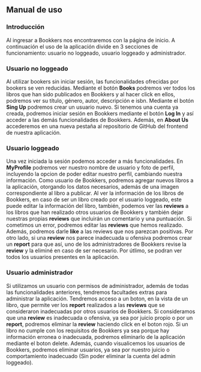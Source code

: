 ## Manual de uso

### Introducción

Al ingresar a Bookkers nos encontraremos con la página de inicio. A continuación el uso de la aplicación divide en 3 secciones de funcionamiento: usuario no loggeado, usuario loggeado y administrador.

### Usuario no loggeado

Al utilizar bookers sin iniciar sesión, las funcionalidades ofrecidas por bookers se ven reducidas. Mediante el botón **Books** podremos ver todos los libros que han sido publicados en Bookkers y al hacer click en ellos, podremos ver su título, género, autor, descripción e isbn. Mediante el botón **Sing Up** podremos crear un usuario nuevo. Si tenemos una cuenta ya creada, podremos iniciar sesión en Bookkers mediante el botón **Log In** y así acceder a las demás funcionalidades de Bookkers. Además, en **About Us** accederemos en una nueva pestaña al repositorio de GitHub del frontend de nuestra aplicación.

### Usuario loggeado

Una vez iniciada la sesión podemos acceder a más funcionalidades. En **MyProfile** podremos ver nuestro nombre de usuario y foto de perfil, incluyendo la opcion de poder editar nuestro perfil, cambiando nuestra información. Como usuario de Bookkers, podremos agregar nuevos libros a la aplicación, otorgando los datos necesarios, además de una imagen correspondiente al libro a publicar. Al ver la información de los libros de Bookkers, en caso de ser un libro creado por el usuario loggeado, este puede editar la información del libro, también, podemos ver las **reviews** a los libros que han realizado otros usuarios de Bookkers y también dejar nuestras propias **reviews** que incluirán un comentario y una puntuación. Si cometimos un error, podremos editar las **reviews** que hemos realizado. Además, podremos darle **like** a las reviews que nos parezcan positivas. Por otro lado, si una **review** nos parece inadecuada u ofensiva podremos crear un **report** para que así, uno de los administradores de Bookkers revise la **review** y la eliminé en caso de ser necesario. Por útlimo, se podran ver todos los usuarios presentes en la aplicación.

### Usuario administrador

Si utilizamos un usuario con permisos de administrador, además de todas las funcionalidades anteriores, tendremos facultades extras para administrar la aplicación. Tendremos acceso a un boton, en la vista de un libro, que permite ver los **report** realizados a las **reviews** que se consideraron inadecuadas por otros usuarios de Bookkers. Si consideramos que una **review** es inadecuada o ofensiva, ya sea por juicio propio o por un **report**, podremos eliminar la **review** haciendo click en el boton rojo. Si un libro no cumple con los requisitos de Bookkers ya sea porque hay información erronea o inadecuada, podremos eliminarlo de la aplicación mediante el boton delete. Además, cuando visualicemos los usuarios de Bookkers, podremos eliminar usuarios, ya sea por nuestro juicio o comportamiento inadecuado (Sin poder eliminar la cuenta del admin loggeado).